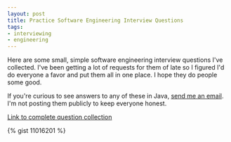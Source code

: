 ```yaml
---
layout: post
title: Practice Software Engineering Interview Questions
tags:
- interviewing
- engineering
---
```


Here are some small, simple software engineering interview questions
I've collected. I've been getting a lot of requests for them of late
so I figured I'd do everyone a favor and put them all in one place. I
hope they do people some good.

If you're curious to see answers to any of these in Java, [send me an
email](mailto:erik@tense.io). I'm not posting them publicly to keep
everyone honest.

[Link to complete question collection](https://gist.github.com/futureperfect/11016201)

{% gist 11016201 %}
